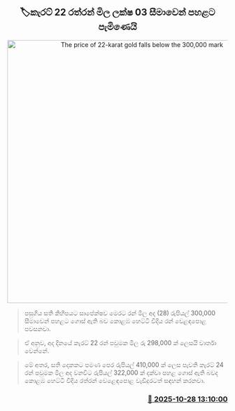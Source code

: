 <p align='center'><b><h2 align='center' title='The price of 22-karat gold falls below the 300,000 mark'>🏷කැරට් 22 රත්රන් මිල ලක්ෂ 03 සීමාවෙන් පහළට පැමිණෙයි</h2></b></p>
<p align='center'><img src='https://helakuru.sgp1.cdn.digitaloceanspaces.com/esana/images/lib/gold-jewellery[1].jpg' width='600' alt='The price of 22-karat gold falls below the 300,000 mark'></p>

> පසුගිය සති කිහිපයට සාපේක්ෂව මෙරට රන් මිල අද (28) රුපියල් 300,000 සීමාවෙන් පහළට ගොස් ඇති බව කොළඹ හෙට්ටි වීදිය රන් වෙළඳපොළ පවසනවා.

> ඒ අනුව, අද දිනයේ කැරට් 22 රන් පවුමක මිල රු 298,000 ක් ලෙසයි වාර්තා වෙන්නේ.

> මේ අතර, සති දෙකකට පමණ පෙර රුපියල් 410,000 ක් ලෙස පැවති කැරට් 24 රන් පවුමක මිල අද වනවිට රුපියල් 322,000 ක් දක්වා පහළ ගොස් ඇති බවද කොළඹ හෙට්ටි වීදිය රත්රන් වෙළෙඳපොළ වැඩිදුරටත් සඳහන් කරනවා.



<h3 align='right'><a href='https://www.helakuru.lk/esana/p/114858/'>📅 2025-10-28 13:10:00</a></h3>
